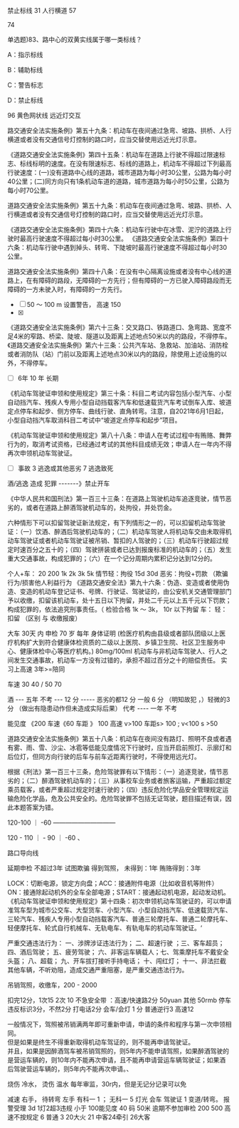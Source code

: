 禁止标线
31 人行横道
57

74

单选题)83、路中心的双黄实线属于哪一类标线？

A：指示标线

B：辅助标线

C：警告标志

D：禁止标线

96
黄色网状线
远近灯交互

路交通安全法实施条例》第五十九条：机动车在夜间通过急弯、坡路、拱桥、人行横道或者没有交通信号灯控制的路口时，应当交替使用远近光灯示意。

《道路交通安全法实施条例》第四十五条：机动车在道路上行驶不得超过限速标志、标线标明的速度。在没有限速标志、标线的道路上，机动车不得超过下列最高行驶速度：(一)没有道路中心线的道路，城市道路为每小时30公里，公路为每小时40公里；(二)同方向只有1条机动车道的道路，城市道路为每小时50公里，公路为每小时70公里。

道路交通安全法实施条例》第五十九条：机动车在夜间通过急弯、坡路、拱桥、人行横道或者没有交通信号灯控制的路口时，应当交替使用远近光灯示意。

《道路交通安全法实施条例》第四十六条：机动车行驶中在冰雪、泥泞的道路上行驶时最高行驶速度不得超过每小时30公里。
《道路交通安全法实施条例》第四十六条：机动车行驶中遇到掉头、转弯、下陡坡时最高行驶速度不得超过每小时30公里。

道路交通安全法实施条例》第四十八条：在没有中心隔离设施或者没有中心线的道路上，在有障碍的路段，无障碍的一方先行；但有障碍的一方已驶入障碍路段而无障碍的一方未驶入时，有障碍的一方先行。

- [ ] 50 ～ 100 m 设置警告， 高速 150
- [x] 
 《道路交通安全法实施条例》第六十三条：交叉路口、铁路道口、急弯路、宽度不足4米的窄路、桥梁、陡坡、隧道以及距离上述地点50米以内的路段，不得停车。《道路交通安全法实施条例》第六十三条：公共汽车站、急救站、加油站、消防栓或者消防队（站）门前以及距离上述地点30米以内的路段，除使用上述设施的以外，不得停车。
 
 - [ ] 6年 10 年 长期
 
 《机动车驾驶证申领和使用规定》第三十条：科目二考试内容包括小型汽车、小型自动挡汽车、残疾人专用小型自动挡载客汽车和低速载货汽车考试倒车入库、坡道定点停车和起步、侧方停车、曲线行驶、直角转弯。注意，自2021年6月1日起，小型自动挡汽车取消科目二考试中“坡道定点停车和起步”项目。
 
 《机动车驾驶证申领和使用规定》第八十八条：申请人在考试过程中有贿赂、舞弊行为的，取消考试资格，已经通过考试的其他科目成绩无效；申请人在一年内不得再次申领机动车驾驶证。
 
- [ ] 事故 3 逃逸或其他恶劣 7 逃逸致死 

酒/逃逸   造成   犯罪  -------》禁止开车


《中华人民共和国刑法》第一百三十三条：在道路上驾驶机动车追逐竞驶，情节恶劣的，或者在道路上醉酒驾驶机动车的，处拘役，并处罚金。



六种情形下可以扣留驾驶证新法规定，有下列情形之一的，可以扣留机动车驾驶证：（一）饮酒、醉酒后驾驶机动车的；（二）机动车驾驶人将机动车交由未取得机动车驾驶证或者机动车驾驶证被吊销、暂扣的人驾驶的；（三）机动车行驶超过规定时速百分之五十的；（四）驾驶拼装或者已达到报废标准的机动车的；（五）发生重大交通事故，构成犯罪的；（六）在一个记分周期内累积记分达到12分的。


个人+车：  20  200 1k 2k 3k 5k 
情节轻：拘役       15d   30d 
恶劣：拘役+罚款 （欺骗行为/损害他人利益行为
《道路交通安全法》第九十六条：伪造、变造或者使用伪造、变造的机动车登记证书、号牌、行驶证、驾驶证的，由公安机关交通管理部门予以收缴，扣留该机动车，处十五日以下拘留，并处二千元以上五千元以下罚款；构成犯罪的，依法追究刑事责任。（ 检验合格 1k ～ 3k， 10r 以下拘留
车：
轻：扣留 （区别    与    收缴报废）


大车 30天 内 申检
70 岁 每年 身体证明 (检医疗机构由县级或者部队团级以上医疗机构扩大到符合健康体检资质的二级以上医院、乡镇卫生院、社区卫生服务中心、健康体检中心等医疗机构。)
80mg/100ml
机动车与非机动车驾驶人、行人之间发生交通事故，机动车一方没有过错的，承担不超过百分之十的赔偿责任。
实习上高速 3年>=陪同



车速  30 40 / 50 70


酒 --- 五年 不考  --- 12 分 -----   恶劣的都12 分 一般 6 分 （明知故犯 ，）轻微的3 分 （做出有隐患动作但未造成实际后果）
代考 ---- 一年 不考 

能见度 《200    车速《60  车距 》 100 
高速 v>100 车距s> 100 ; v<100 s >50 




道路交通安全法实施条例》第五十八条：机动车在夜间没有路灯、照明不良或者遇有雾、雨、雪、沙尘、冰雹等低能见度情况下行驶时，应当开启前照灯、示廓灯和后位灯，但同方向行驶的后车与前车近距离行驶时，不得使用远光灯。

根据《刑法》第一百三十三条，危险驾驶罪有以下情形：（一）追逐竞驶，情节恶劣的；（二）醉酒驾驶机动车的；（三）从事校车业务或者旅客运输，严重超过额定乘员载客，或者严重超过规定时速行驶的；（四）违反危险化学品安全管理规定运输危险化学品，危及公共安全的。危险驾驶罪不包括无证驾驶，题目描述有误，因此本题答案为错。



120-100   ｜  -60
——————————

120 - 110  ｜ - 90  ｜ -60 、



路口导向线

延期申检  不超过3年
试图欺骗 得到驾照， 未得到：1年
贿赂得到：3年

LOCK：切断电源，锁定方向盘；ACC：接通附件电源（比如收音机等附件）ON：接通除起动机外的全车全部电源；START：接通起动机电源，起动发动机。
《机动车驾驶证申领和使用规定》第十四条：初次申领机动车驾驶证的，可以申请准驾车型为城市公交车、大型货车、小型汽车、小型自动挡汽车、低速载货汽车、三轮汽车、残疾人专用小型自动挡载客汽车、普通三轮摩托车、普通二轮摩托车、轻便摩托车、轮式自行机械车、无轨电车、有轨电车的机动车驾驶证。‘

严重交通违法行为： 一、涉牌涉证违法行为； 二、超速行驶 ；三、客车超员； 四、酒后驾驶； 五、疲劳驾驶； 六、非客运车辆载人；七、驾乘摩托车不戴安全头盔； 八、超载； 九、开车拔打接听手持电话； 十、闯红灯； 十一、非法拦截其他车辆，不听劝阻，造成交通严重阻塞，是严重交通违法行为。

吊销驾照，收缴车，200 - 2000

扣完12分，1次15 2次 10
不急安全带 ：高速/快速路2分 50yuan 其他 50rmb 
停车  违反标识3分，不然2分
打电话2分
会车/会灯 1 分
普通逆行3 高速12

一般情况下，驾照被吊销满两年即可重新申请，申请的条件和程序与第一次申领相同。   
但是如果是终生不得重新取得机动车驾证的，则不能再申请驾驶证。   
并且，如果是因醉酒驾车被吊销驾照的，则5年内不能申请驾照，如果醉酒驾驶的是营运车辆的，则10年内不能再次申请，且不能再申请营运车辆驾驶证；如果酒后驾驶营运车辆的，则5年内不能再次申请。、

烧伤 冷水， 烫伤 温水
每年审监，30r内，但是无记分记录可以免

减速 右手， 待转弯 左手
有科一 1 ； 无科一 5
灯光 会车 驾驶证 1 
变道/转弯。
报警受理 3d
1灯2超3违规
小于 100能见度 40 码 50米
逾期不参加审检 200 500
高速不按规定 6 普通 3
20大火 21  中客24牵引 26大客
